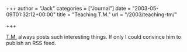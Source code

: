 +++
author = "Jack"
categories = ["Journal"]
date = "2003-05-09T01:32:12+00:00"
title = "Teaching T.M."
url = "/2003/teaching-tm/"

+++

[T.M.][1] always posts such interesting things. If only I could convince him to publish an RSS feed.

 [1]: http://www.tmcamp.com/